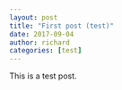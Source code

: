```yaml
---
layout: post
title: "First post (test)"
date: 2017-09-04
author: richard
categories: [test]
---
```


This is a test post.
